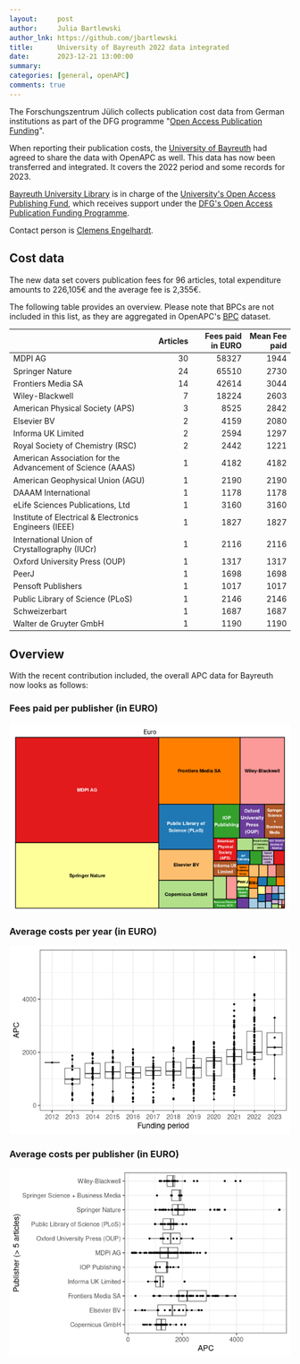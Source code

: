 ```yaml
---
layout:     post
author:     Julia Bartlewski
author_lnk: https://github.com/jbartlewski
title:      University of Bayreuth 2022 data integrated
date:       2023-12-21 13:00:00
summary:    
categories: [general, openAPC]
comments: true
---
```





The Forschungszentrum Jülich collects publication cost data from German institutions as part of the DFG programme "[Open Access Publication Funding](https://www.fz-juelich.de/en/zb/open-science/open-access/monitoring-dfg-oa-publication-funding)".

When reporting their publication costs, the [University of Bayreuth](https://www.uni-bayreuth.de/en) had agreed to share the data with OpenAPC as well. This data has now been transferred and integrated. It covers the 2022 period and some records for 2023.

[Bayreuth University Library](http://www.ub.uni-bayreuth.de/en/index.html) is in charge of the [University's Open Access Publishing Fund](http://www.ub.uni-bayreuth.de/en/digitale_bibliothek/open_access/index.html), which receives support under the [DFG's Open Access Publication Funding Programme](https://www.dfg.de/en/research_funding/programmes/infrastructure/lis/open_access/infrastructure_funding/).

Contact person is [Clemens Engelhardt](mailto:oa@uni-bayreuth.de).

## Cost data



The new data set covers publication fees for 96 articles, total expenditure amounts to 226,105€ and the average fee is 2,355€.

The following table provides an overview. Please note that BPCs are not included in this list, as they are aggregated in OpenAPC's [BPC](https://github.com/OpenAPC/openapc-de/blob/master/data/bpc.csv) dataset.




|                                                           | Articles| Fees paid in EURO| Mean Fee paid|
|:----------------------------------------------------------|--------:|-----------------:|-------------:|
|MDPI AG                                                    |       30|             58327|          1944|
|Springer Nature                                            |       24|             65510|          2730|
|Frontiers Media SA                                         |       14|             42614|          3044|
|Wiley-Blackwell                                            |        7|             18224|          2603|
|American Physical Society (APS)                            |        3|              8525|          2842|
|Elsevier BV                                                |        2|              4159|          2080|
|Informa UK Limited                                         |        2|              2594|          1297|
|Royal Society of Chemistry (RSC)                           |        2|              2442|          1221|
|American Association for the Advancement of Science (AAAS) |        1|              4182|          4182|
|American Geophysical Union (AGU)                           |        1|              2190|          2190|
|DAAAM International                                        |        1|              1178|          1178|
|eLife Sciences Publications, Ltd                           |        1|              3160|          3160|
|Institute of Electrical & Electronics Engineers (IEEE)     |        1|              1827|          1827|
|International Union of Crystallography (IUCr)              |        1|              2116|          2116|
|Oxford University Press (OUP)                              |        1|              1317|          1317|
|PeerJ                                                      |        1|              1698|          1698|
|Pensoft Publishers                                         |        1|              1017|          1017|
|Public Library of Science (PLoS)                           |        1|              2146|          2146|
|Schweizerbart                                              |        1|              1687|          1687|
|Walter de Gruyter GmbH                                     |        1|              1190|          1190|



## Overview

With the recent contribution included, the overall APC data for Bayreuth now looks as follows:

### Fees paid per publisher (in EURO)

![plot of chunk tree_bayreuth_2023_12_21_full](/figure/tree_bayreuth_2023_12_21_full-1.png)

###  Average costs per year (in EURO)

![plot of chunk box_bayreuth_2023_12_21_year_full](/figure/box_bayreuth_2023_12_21_year_full-1.png)

###  Average costs per publisher (in EURO)

![plot of chunk box_bayreuth_2023_12_21_publisher_full](/figure/box_bayreuth_2023_12_21_publisher_full-1.png)
